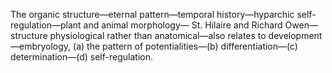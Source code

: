 The organic structure—eternal pattern—temporal history—hyparchic self-regulation—plant and animal morphology— St. Hilaire and Richard Owen—structure physiological rather than anatomical—also relates to development—embryology, (a) the pattern of potentialities—(b) differentiation—(c) determination—(d) self-regulation.